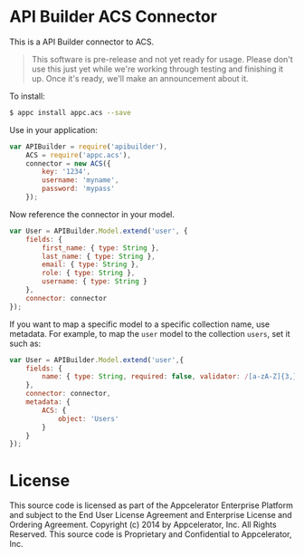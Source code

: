 # API Builder ACS Connector

This is a API Builder connector to ACS.

> This software is pre-release and not yet ready for usage.  Please don't use this just yet while we're working through testing and finishing it up. Once it's ready, we'll make an announcement about it.

To install:

```bash
$ appc install appc.acs --save
```

Use in your application:

```javascript
var APIBuilder = require('apibuilder'),
	ACS = require('appc.acs'),
	connector = new ACS({
		key: '1234',
		username: 'myname',
		password: 'mypass'
	});
```

Now reference the connector in your model.

```javascript
var User = APIBuilder.Model.extend('user', {
	fields: {
		first_name: { type: String },
		last_name: { type: String },
		email: { type: String },
		role: { type: String },
		username: { type: String }
	},
	connector: connector
});
```

If you want to map a specific model to a specific collection name, use metadata.  For example, to map the `user` model to the collection `users`, set it such as:

```javascript
var User = APIBuilder.Model.extend('user',{
	fields: {
		name: { type: String, required: false, validator: /[a-zA-Z]{3,}/ }
	},
	connector: connector,
	metadata: {
		ACS: {
			object: 'Users'
		}
	}
});
```

# License

This source code is licensed as part of the Appcelerator Enterprise Platform and subject to the End User License Agreement and Enterprise License and Ordering Agreement. Copyright (c) 2014 by Appcelerator, Inc. All Rights Reserved. This source code is Proprietary and Confidential to Appcelerator, Inc.

